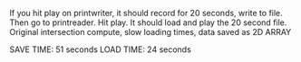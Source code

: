 If you hit play on printwriter, it should record for 20 seconds, write to file.
Then go to printreader. Hit play. It should load and play the 20 second file.
Original intersection compute, slow loading times, data saved as 2D ARRAY

SAVE TIME: 51 seconds
LOAD TIME: 24 seconds

